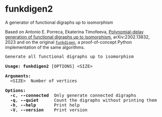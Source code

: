 # funkdigen2

A generator of functional digraphs up to isomorphism

Based on Antonio E. Porreca, Ekaterina Timofeeva, [Polynomial-delay generation of functional digraphs up to isomorphism](https://doi.org/10.48550/arXiv.2302.13832), arXiv:2302.13832, 2023 and on the original [`funkdigen`](https://github.com/aeporreca/funkdigen), a proof-of-concept Python implementation of the same algorithms.

<pre>
Generate all functional digraphs up to isomorphism

<b>Usage: funkdigen2</b> [OPTIONS] &lt;SIZE&gt;

<b>Arguments:</b>
  &lt;SIZE&gt;  Number of vertices

<b>Options:</b>
  <b>-c</b>, <b>--connected</b>  Only generate connected digraphs
  <b>-q</b>, <b>--quiet</b>      Count the digraphs without printing them
  <b>-h</b>, <b>--help</b>       Print help
  <b>-V</b>, <b>--version</b>    Print version
</pre>
